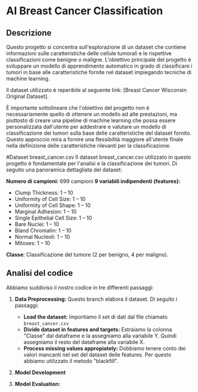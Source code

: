 # AI Breast Cancer Classification
## Descrizione
Questo progetto si concentra sull'esplorazione di un dataset che contiene informazioni sulle caratteristiche delle cellule tumorali e le rispettive classificazioni come benigne o maligne. L'obiettivo principale del progetto è sviluppare un modello di apprendimento automatico in grado di classificare i tumori in base alle caratteristiche fornite nel dataset impiegando tecniche di machine learning.

Il dataset utilizzato è reperibile al seguente link: [Breast Cancer Wisconsin Original Dataset].

È importante sottolineare che l'obiettivo del progetto non è necessariamente quello di ottenere un modello ad alte prestazioni, ma piuttosto di creare una pipeline di machine learning che possa essere personalizzata dall'utente per addestrare e valutare un modello di classificazione dei tumori sulla base delle caratteristiche del dataset fornito. Questo approccio mira a fornire una flessibilità maggiore all'utente finale nella definizione delle caratteristiche rilevanti per la classificazione.

#Dataset breast_cancer.csv
Il dataset breast_cancer.csv utilizzato in questo progetto è fondamentale per l'analisi e la classificazione dei tumori. 
Di seguito una panoramica dettagliata del dataset:

**Numero di campioni:**  699 campioni
**9	variabili	indipendenti (features):** 

* Clump	Thickness:	1	– 10
* Uniformity	of	Cell	Size:	1	– 10
* Uniformity	of	Cell	Shape:	1	– 10
* Marginal	Adhesion:	1	– 10
* Single	Epithelial	Cell	Size:	1	– 10
* Bare	Nuclei:	1	– 10
* Bland	Chromatin:	1	– 10
* Normal	Nucleoli:	1	– 10
* Mitoses:	1	– 10

**Classe**: Classificazione del tumore (2 per benigno, 4 per maligno).

## Analisi del codice
Abbiamo suddiviso il nostro codice in tre differenti passaggi: 

1. **Data	Preprocessing:**
Questo branch elabora il dataset. Di seguito i passaggi:
    - **Load the dataset:**
       Importiamo il set di dati dal file chiamato `breast_cancer.csv`
    - **Divide dataset in features and targets:**
Estraiamo la colonna "Classe" dal dataframe e la assegniamo alla variabile Y. Quindi assegniamo il resto del dataframe alla variabile X.
    - **Process missing values appropiately:**
Dobbiamo tenere conto dei valori mancanti nel set del dataset delle features. Per questo abbiamo utilizzato il metodo "blackfill".

2. **Model	Development**

3. **Model	Evaluation:**

